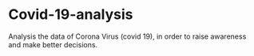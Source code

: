 # Covid-19-analysis
Analysis the data of Corona Virus (covid 19), in order to raise awareness and make better decisions. 

